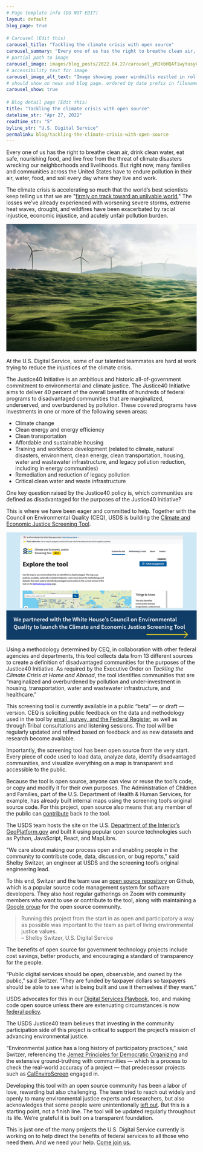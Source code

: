 ```yaml
---
# Page template info (DO NOT EDIT)
layout: default
blog_page: true

# Carousel (Edit this)
carousel_title: "Tackling the climate crisis with open source"
carousel_summary: "Every one of us has the right to breathe clean air, drink clean water, eat safe, nourishing food, and live free from the threat of climate disasters wrecking our neighborhoods and livelihoods. …"
# partial path to image
carousel_image: images/blog_posts/2022.04.27/carousel_yRIkbHQAf1wyYusyCAOcvA.jpg
# accessibility text for image
carousel_image_alt_text: "Image showing power windmills nestled in rolling green hills"
# should show on news and blog page. ordered by date prefix in filename
carousel_show: true

# Blog detail page (Edit this)
title: "Tackling the climate crisis with open source"
dateline_str: "Apr 27, 2022"
readtime_str: "5"
byline_str: "U.S. Digital Service"
permalink: blog/tackling-the-climate-crisis-with-open-source
---
```


Every one of us has the right to breathe clean air, drink clean water, eat safe, nourishing food, and live free from the threat of climate disasters wrecking our neighborhoods and livelihoods. But right now, many families and communities across the United States have to endure pollution in their air, water, food, and soil every day where they live and work.

The climate crisis is accelerating so much that the world’s best scientists keep telling us that we
are "[firmly on track toward an unlivable world.](https://www.un.org/press/en/2022/sgsm21228.doc.htm)" The losses we’ve
already experienced with worsening severe storms, extreme heat waves, drought, and wildfires have been exacerbated by
racial injustice, economic injustice, and acutely unfair pollution burden.

![Photograph of wind turbines sitting on rolling, green hills. A blue sky and clouds are in the background.](/images/blog_posts/2022.04.27/1_yRIkbHQAf1wyYusyCAOcvA.jpg)

At the U.S. Digital Service, some of our talented teammates are hard at work trying to reduce the injustices of the
climate crisis.

The Justice40 Initiative is an ambitious and historic all-of-government commitment to environmental and climate justice. The Justice40 Initiative aims to deliver 40 percent of the overall benefits of hundreds of federal programs to
disadvantaged communities that are marginalized, underserved, and overburdened by pollution. These covered programs have investments in one or more of the following seven areas:

- Climate change
- Clean energy and energy efficiency
- Clean transportation
- Affordable and sustainable housing
- Training and workforce development (related to climate, natural disasters, environment, clean energy, clean
  transportation, housing, water and wastewater infrastructure, and legacy pollution reduction, including in energy
  communities)
- Remediation and reduction of legacy pollution
- Critical clean water and waste infrastructure

One key question raised by the Justice40 policy is, which communities are defined as disadvantaged for the purposes of
the Justice40 Initiative?

This is where we have been eager and committed to help. Together with the Council on Environmental Quality (CEQ), USDS
is building the [Climate and Economic Justice Screening Tool](https://screeningtool.geoplatform.gov/).

![A screenshot of the website for the Climate and Economic Justice Screening Tool. The background of the site is white and “Explore the tool” is typed above an interactive map of the United States. Below the screenshot, “We partnered with the White House’s Council on Environmental Quality to launch the Climate and Economic Justice Screening Tool”](images/blog_posts/2022.04.27/1_oAt3eF_YcrAdMg4piEmnFA.png)

Using a methodology determined by CEQ, in collaboration with other federal agencies and departments, this tool collects
data from 13 different sources to create a definition of disadvantaged communities for the purposes of the Justice40
Initiative. As required by the Executive Order on _Tackling the Climate Crisis at Home and Abroad_, the tool identifies
communities that are “marginalized and overburdened by pollution and under-investment in housing, transportation, water
and wastewater infrastructure, and healthcare.”

This screening tool is currently available in a public “beta” — or draft — version. CEQ is soliciting public feedback on the data and methodology used in the tool by [email, survey, and the Federal Register](https://screeningtool.geoplatform.gov/en/contact), as well as through Tribal consultations and listening sessions. The tool will be regularly updated and refined based on feedback and as new datasets and research become available.

Importantly, the screening tool has been open source from the very start. Every piece of code used to load data, analyze data, identify disadvantaged communities, and visualize everything on a map is transparent and accessible to the public.

Because the tool is open source, anyone can view or reuse the tool’s code, or copy and modify it for their own purposes. The Administration of Children and Families, part of the U.S. Department of Health & Human Services, for example, has already built internal maps using the screening tool’s original source code. For this project, open source also means that any member of the public can [contribute](https://github.com/usds/justice40-tool/blob/main/CONTRIBUTING.md) back to the tool.

The USDS team hosts the site on the U.S. [Department of the Interior’s GeoPlatform.gov](http://geoplatform.gov/) and
built it using popular open source technologies such as Python, JavaScript, React, and MapLibre.

"We care about making our process open and enabling people in the community to contribute code, data, discussion, or bug reports," said Shelby Switzer, an engineer at USDS and the screening tool’s original engineering lead.

To this end, Switzer and the team use an [open source repository](https://github.com/usds/justice40-tool) on Github,
which is a popular source code management system for software developers. They also host regular gatherings on Zoom with community members who want to use or contribute to the tool, along with maintaining a [Google group](https://groups.google.com/u/0/g/justice40-open-source?pli=1) for the open source community.

<blockquote class="pullquote" markdown="1">
Running this project from the start in as open and participatory a way as possible was important to the team as part of living environmental justice values.
 <footer>– Shelby Switzer, U.S. Digital Service</footer>
</blockquote>

The benefits of open source for government technology projects include cost savings, better products, and encouraging a
standard of transparency for the people.

“Public digital services should be open, observable, and owned by the public,” said Switzer. “They are funded by taxpayer dollars so taxpayers should be able to see what is being built and use it themselves if they want.”

USDS advocates for this in our [Digital Services Playbook](https://playbook.cio.gov/), too, and making code open source
unless there are extenuating circumstances is now [federal policy](https://obamawhitehouse.archives.gov/sites/default/files/omb/memoranda/2016/m_16_21.pdf).

The USDS Justice40 team believes that investing in the community participation side of this project is critical to
support the project’s mission of advancing environmental justice.

“Environmental justice has a long history of participatory practices,” said Switzer, referencing the [Jemez Principles for Democratic Organizing](https://www.ejnet.org/ej/jemez.pdf) and the extensive ground-truthing with communities — which is a process to check the real-world accuracy of a project — that predecessor projects such as [CalEnviroScreen](https://oehha.ca.gov/calenviroscreen) engaged in.

Developing this tool with an open source community has been a labor of love, rewarding but also challenging. The team
tried to reach out widely and openly to many environmental justice experts and researchers, but also acknowledges that
some people were
unintentionally [left out](https://grist.org/equity/the-little-known-open-source-community-behind-the-governments-new-environmental-justice-tool/).
But this is a starting point, not a finish line. The tool will be updated regularly throughout its life. We’re grateful
it is built on a transparent foundation.

This is just one of the many projects the U.S. Digital Service currently is working on to help direct the benefits of
federal services to all those who need them. And we need your help. [Come join us.](https://usds.gov/apply)
